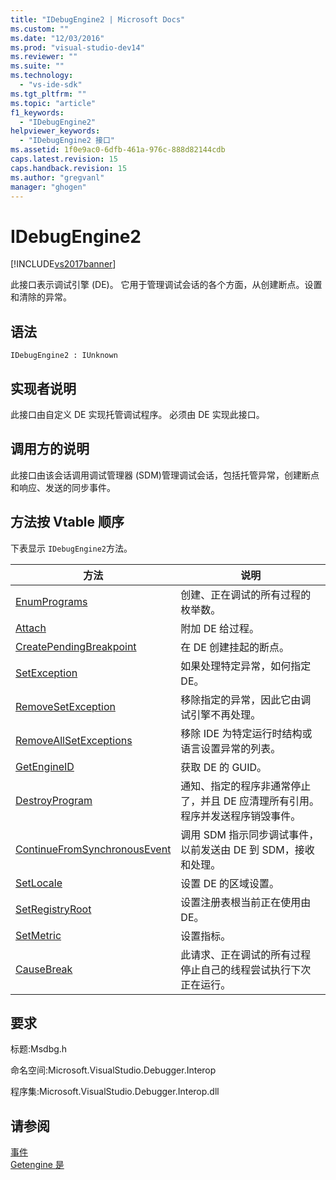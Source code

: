 ```yaml
---
title: "IDebugEngine2 | Microsoft Docs"
ms.custom: ""
ms.date: "12/03/2016"
ms.prod: "visual-studio-dev14"
ms.reviewer: ""
ms.suite: ""
ms.technology: 
  - "vs-ide-sdk"
ms.tgt_pltfrm: ""
ms.topic: "article"
f1_keywords: 
  - "IDebugEngine2"
helpviewer_keywords: 
  - "IDebugEngine2 接口"
ms.assetid: 1f0e9ac0-6dfb-461a-976c-888d82144cdb
caps.latest.revision: 15
caps.handback.revision: 15
ms.author: "gregvanl"
manager: "ghogen"
---
```

# IDebugEngine2
[!INCLUDE[vs2017banner](../../../code-quality/includes/vs2017banner.md)]

此接口表示调试引擎 \(DE\)。  它用于管理调试会话的各个方面，从创建断点。设置和清除的异常。  
  
## 语法  
  
```  
IDebugEngine2 : IUnknown  
```  
  
## 实现者说明  
 此接口由自定义 DE 实现托管调试程序。  必须由 DE 实现此接口。  
  
## 调用方的说明  
 此接口由该会话调用调试管理器 \(SDM\)管理调试会话，包括托管异常，创建断点和响应、发送的同步事件。  
  
## 方法按 Vtable 顺序  
 下表显示 `IDebugEngine2`方法。  
  
|方法|说明|  
|--------|--------|  
|[EnumPrograms](../../../extensibility/debugger/reference/idebugengine2-enumprograms.md)|创建、正在调试的所有过程的枚举数。|  
|[Attach](../../../extensibility/debugger/reference/idebugengine2-attach.md)|附加 DE 给过程。|  
|[CreatePendingBreakpoint](../../../extensibility/debugger/reference/idebugengine2-creatependingbreakpoint.md)|在 DE 创建挂起的断点。|  
|[SetException](../../../extensibility/debugger/reference/idebugengine2-setexception.md)|如果处理特定异常，如何指定 DE。|  
|[RemoveSetException](../../../extensibility/debugger/reference/idebugengine2-removesetexception.md)|移除指定的异常，因此它由调试引擎不再处理。|  
|[RemoveAllSetExceptions](../Topic/IDebugEngine2::RemoveAllSetExceptions.md)|移除 IDE 为特定运行时结构或语言设置异常的列表。|  
|[GetEngineID](../../../extensibility/debugger/reference/idebugengine2-getengineid.md)|获取 DE 的 GUID。|  
|[DestroyProgram](../../../extensibility/debugger/reference/idebugengine2-destroyprogram.md)|通知、指定的程序非通常停止了，并且 DE 应清理所有引用。程序并发送程序销毁事件。|  
|[ContinueFromSynchronousEvent](../Topic/IDebugEngine2::ContinueFromSynchronousEvent.md)|调用 SDM 指示同步调试事件，以前发送由 DE 到 SDM，接收和处理。|  
|[SetLocale](../../../extensibility/debugger/reference/idebugengine2-setlocale.md)|设置 DE 的区域设置。|  
|[SetRegistryRoot](../../../extensibility/debugger/reference/idebugengine2-setregistryroot.md)|设置注册表根当前正在使用由 DE。|  
|[SetMetric](../../../extensibility/debugger/reference/idebugengine2-setmetric.md)|设置指标。|  
|[CauseBreak](../../../extensibility/debugger/reference/idebugengine2-causebreak.md)|此请求、正在调试的所有过程停止自己的线程尝试执行下次正在运行。|  
  
## 要求  
 标题:Msdbg.h  
  
 命名空间:Microsoft.VisualStudio.Debugger.Interop  
  
 程序集:Microsoft.VisualStudio.Debugger.Interop.dll  
  
## 请参阅  
 [事件](../../../extensibility/debugger/reference/idebugeventcallback2-event.md)   
 [Getengine 是](../../../extensibility/debugger/reference/idebugenginecreateevent2-getengine.md)